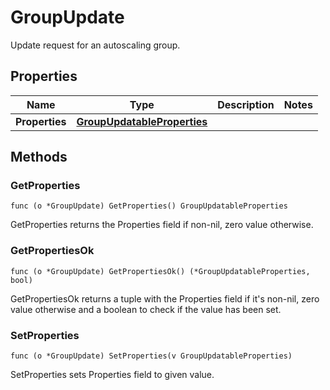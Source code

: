 # GroupUpdate

Update request for an autoscaling group.


## Properties

|Name | Type | Description | Notes|
|------------ | ------------- | ------------- | -------------|
|**Properties** | [**GroupUpdatableProperties**](GroupUpdatableProperties.md) |  | |

## Methods


### GetProperties

`func (o *GroupUpdate) GetProperties() GroupUpdatableProperties`

GetProperties returns the Properties field if non-nil, zero value otherwise.

### GetPropertiesOk

`func (o *GroupUpdate) GetPropertiesOk() (*GroupUpdatableProperties, bool)`

GetPropertiesOk returns a tuple with the Properties field if it's non-nil, zero value otherwise
and a boolean to check if the value has been set.

### SetProperties

`func (o *GroupUpdate) SetProperties(v GroupUpdatableProperties)`

SetProperties sets Properties field to given value.




